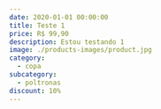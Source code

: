 ```yaml
---
date: 2020-01-01 00:00:00
title: Teste 1
price: R$ 99,90
description: Estou testando 1
image: ./products-images/product.jpg
category:
  - copa
subcategory:
  - poltronas
discount: 10%
---
```

